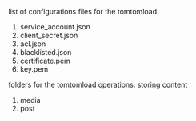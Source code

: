 list of configurations files for the tomtomload
1. service_account.json
2. client_secret.json
3. acl.json
4. blacklisted.json
5. certificate.pem
6. key.pem

folders for the tomtomload operations: storing content
1. media
2. post
